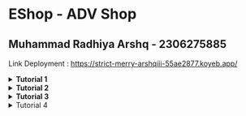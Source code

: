 # EShop - ADV Shop
## Muhammad Radhiya Arshq - 2306275885
Link Deployment : https://strict-merry-arshqiii-55ae2877.koyeb.app/

<details>
    <summary><b>Tutorial 1</b></summary>
  
---
  
### Refleksi 1

> You already implemented two new features using Spring Boot. Check again your source code and evaluate the coding standards that you have learned in this module. Write clean code principles and secure coding practices that have been applied to your code. If you find any mistake in your source code, please explain how to improve your code.

Dari mengerjakan Tutorial dan exercise, saya menggunakan beberapa coding standards dalam mengimplementasi fitur-fitur aplikasi seperti :

- Menggunakan nama yang bermakna pada variabel seperti productID, productName dan pada nama function seperti create, update, delete yang dapat dimengerti dengan jelas
- Menerapkan One Function One Task, saya membuat function findByID untuk mencari product berdasarkan ID, dan fungsi ini hanya melakukan hal tersebut sama seperti create, update dan delete.
- Menggunakan format yang seragam, seperti indentation yang rapi, penggunaan camelCase untuk variabel dan metode, serta PascalCase untuk nama kelas.
- Beberapa fungsi yang memiliki pola serupa telah direfaktor ke dalam metode yang dapat digunakan kembali agar lebih modular dan mudah dikelola seperti pada update dan delete menggunakan fungsi findByID untuk mendapat objek product.

Kode yang saya tulis sudah cukup memenuhi prinsip clean code dan secure coding, namun masih ada beberapa aspek yang bisa ditingkatkan untuk meningkatkan maintainability dan keamanan sistem. 
Ini dapat dilakukan dengan menggunakan UUID dalam pembuatan produk. Ini karena sebelumnya ketika objek product dibuat, ID dari objek tersebut null/kosong sehingga harus dibuat id unik, ini bisa menggunakan UUID atau counter. 
Lalu mungkin dapat menggunakan data struktur yang lebih baik untuk menyimpan data produk dibanding sebuah list. Selain itu juga tidak terdapat exception jika pengguna mengisi quantity product kurang dari nol.

---

### Refleksi 2
> After writing the unit test, how do you feel? How many unit tests should be made in a class? How to make sure that our unit tests are enough to verify our program? It would be good if you learned about code coverage. Code coverage is a metric that can help you understand how much of your source is tested. If you have 100% code coverage, does that mean your code has no bugs or errors?

Menurut saya, sebuah unit test harus dibuat dengan tujuan menguji suatu fitur yang dibuat. Setiap fitur penting harus memiliki minimal 1 test. 
Dengan dibuat unit test proses debugging menjadi lebih mudah karena saya bisa dengan cepat mengidentifikasi bagian kode yang mengalami kesalahan. 
100% Code Coverage tidak menunjukkan kode yang ditulis tidak memiliki bug atau error, ini karena bisa saja terdapat edge-case yang tidak dicek oleh unit test.

> Suppose that after writing the CreateProductFunctionalTest.java along with the corresponding test case, you were asked to create another functional test suite that verifies the number of items in the product list. You decided to create a new Java class similar to the prior functional test suites with the same setup procedures and instance variables.
> What do you think about the cleanliness of the code of the new functional test suite? Will the new code reduce the code quality? Identify the potential clean code issues, explain the reasons, and suggest possible improvements to make the code cleaner!

Jika disuruh membuat sebuah functional test dengan membuat kode yang sama maka kita akan mengurangi kualitas kode dengan meningkatkan redundansi, mengurangi keterbacaan, meningkatkan kompleksitas pemeliharaan, dan melanggar prinsip Don't Repeat Yourself (DRY).
Kita bisa tetap menjaga kebersihan kode dengan menggunakan pendekatan seperti membuat superclass abstrak yang menangani setup umum untuk testing sehingga mengurangi duplikasi kode dan menjaga kebersihan kode
  
</details>

<details>
    <summary><b>Tutorial 2</b></summary>

---

### Refleksi
> List the code quality issue(s) that you fixed during the exercise and explain your strategy on fixing them.

Selama mengerjakan exercise ini, saya menemukan beberapa code quality issues yang dideteksi oleh workflow Scorecard dan PMD. Berikut adalah perbaikan yang saya lakukan:
- Token-Permission : Menambahkan properti permissions di bagian atas file workflow untuk membatasi akses GITHUB_TOKEN, sehingga mengurangi potensi risiko keamanan.
- Dependency-Update-Tool : Mengintegrasikan Dependabot sebagai alat pembaruan dependensi otomatis, sehingga dapat mendeteksi dependensi yang sudah outdated dan menyarankan pembaruan secara berkala.
- Refactor Kode untuk Peningkatan Kualitas : Menghapus modifier public pada metode dalam interface karena tidak diperlukan serta Memperbaiki struktur if-else statements dengan menggantinya menggunakan return langsung dari hasil conditional test, sehingga kode menjadi lebih bersih dan mudah dibaca.
- Branch Protection : Menambahkan aturan perlindungan (branch protection rules) untuk membatasi creation, update, dan delete pada branch main, sehingga memastikan hanya perubahan yang telah diverifikasi yang bisa masuk ke dalam production.

---

> Look at your CI/CD workflows (GitHub)/pipelines (GitLab). Do you think the current implementation has met the definition of Continuous Integration and Continuous Deployment? Explain the reasons (minimum 3 sentences)!

Menurut saya, implementasi CI/CD yang diterapkan dalam proyek ini sudah memenuhi definisi Continuous Integration (CI) dan Continuous Deployment (CD). Workflow ci.yml di GitHub Actions secara otomatis membangun proyek dan menjalankan unit testing setiap kali ada push ke repositori (CI), proses ini diperkuat dengan alat bantu seperti PMD, Dependabot, Scorecard, serta unit test yang memastikan kualitas kode tetap terjaga. Proyek ini juga menerapkan mekanisme auto deploy menggunakan PaaS Koyeb, sehingga setiap perubahan yang dilakukan dalam repositori akan langsung diterapkan ke lingkungan produksi tanpa perlu intervensi manual (CD). Dengan kombinasi CI/CD ini, integrasi dan penerapan perubahan dalam proyek menjadi lebih cepat dan andal.

</details>

<details>
    <summary><b>Tutorial 3</b></summary>

---

### Refleksi

> 1) Explain what principles you apply to your project!

Dalam proyek ini, saya menerapkan SOLID principles untuk memastikan kode lebih terstruktur, mudah dipelihara, dan scalable. Berikut adalah bagaimana prinsip tersebut saya terapkan:

-  Single Responsibility Principle (SRP) – Saya memisahkan tanggung jawab di dalam proyek, misalnya dengan membuat controller terpisah untuk Homepage, Car, dan Product. Ini memastikan setiap kelas hanya menangani satu aspek fungsionalitas.

- Open/Closed Principle (OCP) – Saya membuat model abstrak `BaseModel`, yang memungkinkan model lain untuk melakukan ekstensi tanpa perlu memodifikasi kode yang sudah ada. Dengan begitu, kode tetap stabil meskipun ada fitur baru yang ditambahkan.

- Liskov Substitution Principle (LSP) – Saya memastikan bahwa subclass yang dibuat dapat menggantikan superclass tanpa mengubah perilaku aplikasi. Contohnya, saya dengan adanya atribut Color pada subclass Car, yang tidak mengganggu superclassnya `BaseModel`.

- Interface Segregation Principle (ISP) – Saya menghindari dependensi yang tidak perlu dengan memastikan hanya kelas tertentu yang bergantung pada interface yang mereka butuhkan. Misalnya, `CarServiceImpl` dan `ProductServiceImpl` hanya mengimplementasikan interface yang relevan dengan fungsinya.

- Dependency Inversion Principle (DIP) – Saya mengganti instance langsung dari `CarServiceImpl` dalam Controller dengan interface `CarService`. Dengan cara ini, kode lebih fleksibel dan tidak bergantung pada implementasi spesifik, sehingga lebih mudah diuji dan dikembangkan.

---
> 2) Explain the advantages of applying SOLID principles to your project with examples.

Menggunakan prinsip SOLID dalam proyek Spring Boot memberikan banyak keuntungan:

- Maintainability yang Lebih Baik : Dengan SRP, kode lebih bersih dan terorganisir. Setiap perubahan hanya perlu dilakukan di satu tempat tanpa mengganggu bagian lain.

- Kemudahan dalam Pengembangan dan Ekstensi : OCP memastikan bahwa fitur baru dapat ditambahkan tanpa merusak kode lama. Jika saya ingin menambahkan model atau fitur baru, saya cukup membuat subclass atau meng-extend yang sudah ada.

- Pewarisan yang Lebih Aman dan Stabil : LSP memastikan bahwa subclass bisa menggantikan superclass tanpa masalah. Ini mencegah bug akibat perilaku yang tidak sesuai ketika pewarisan digunakan.

- Kode yang Modular dan Fleksibel : ISP membantu memecah dependensi yang tidak perlu, sehingga kelas hanya menggunakan interface yang relevan dengan tugasnya. Ini mencegah kode yang membengkak dengan metode yang tidak digunakan.

- Kemudahan dalam Pengujian dan Pengembangan : DIP membuat kode lebih fleksibel karena bergantung pada abstraksi, bukan implementasi konkret. Dengan cara ini, pengujian unit dan penggantian layanan menjadi lebih mudah, yang mempercepat pengembangan.

---
> 3) Explain the disadvantages of not applying SOLID principles to your project with examples.

Tanpa menerapkan prinsip SOLID, proyek dapat mengalami berbagai tantangan yang memperlambat pengembangan dan meningkatkan risiko bug. Beberapa konsekuensinya adalah:

- Kode Sulit Dipelihara (Maintainability): kode cenderung menjadi tidak terstruktur dan sulit dipahami. Perubahan kecil pada satu bagian kode dapat memengaruhi bagian lain secara tidak terduga, sehingga meningkatkan risiko bug dan mempersulit proses pemeliharaan.

- Kode Sulit Diperluas (Extensibility): Tanpa prinsip seperti Open/Closed Principle (terbuka untuk ekstensi, tertutup untuk modifikasi), menambahkan fitur baru menjadi lebih rumit dan berisiko. Perubahan sering kali memerlukan modifikasi besar pada kode yang sudah ada, yang dapat merusak fungsionalitas yang sudah berjalan.

- Tingginya Keterikatan (High Coupling): Jika prinsip seperti Dependency Inversion Principle tidak diterapkan, komponen-komponen dalam sistem menjadi sangat tergantung satu sama lain. Hal ini membuat kode sulit diisolasi, diuji, dan digunakan kembali.

- Kesulitan dalam Pengujian (Testing): Kode yang tidak mengikuti SOLID cenderung sulit diuji secara terpisah (unit testing). Ketergantungan yang tinggi antara komponen membuat pengujian otomatis menjadi lebih kompleks dan memakan waktu.

- Biaya Pengembangan yang Lebih Tinggi: Dalam jangka panjang, kode yang tidak mengikuti SOLID akan membutuhkan lebih banyak waktu dan sumber daya untuk dipelihara, diperbaiki, dan dikembangkan. Hal ini dapat meningkatkan biaya pengembangan secara signifikan.

---

</details>

<details>
    <summary>Tutorial 4</summary>

---

### Refleksi 
> Reflect based on Percival (2017) proposed self-reflective questions (in “Principles and Best Practice of Testing” submodule, chapter “Evaluating Your Testing Objectives”), whether this TDD flow is useful enough for you or not. If not, explain things that you need to do next time you make more tests.

Secara keseluruhan, dengan melakukan TDD pada tutorial ini saya dapat memastikan bahwa fitur berjalan sesuai dengan ekspektasi dan menjaga kualitas kode. Namun, ada beberapa aspek yang masih bisa saya tingkatkan, terutama dalam cakupan pengujian dan efisiensi kode. Namun untuk iterasi berikutnya, saya akan lebih fokus pada perencanaan skenario uji sebelum menulis implementasi karena saya merasa saya kurang strategis dalam merancang skenario uji sebelum mulai menulis implementasi, sehingga tidak semua pengujian selalu benar-benar mencerminkan kebutuhan sistem secara menyeluruh.

---

> You have created unit tests in Tutorial. Now reflect whether your tests have successfully followed F.I.R.S.T. principle or not. If not, explain things that you need to do the next time you create more tests.

-  Fast: Tes case yang saya buat dapat berjalan cukup cepat karena menggunakan mocking untuk menghindari ketergantungan pada database.

- Independent: Beberapa tes masih sudah independen dari class atau function lain, namun masih terdapat yang bergantung pada status objek yang sama, seperti yang menggunakan notasi @BeforeEach. 

- Repeatable: Tes dapat dijalankan berkali-kali dengan hasil yang konsisten karena menggunakan input yang dikontrol.

-  Self-Validating: Tes menggunakan assertions yang jelas untuk menentukan apakah hasilnya benar atau salah.

- Timely: Tes yang saya buat dibuat sebelum dan diperbaiki seiring penulisan kode sehingga saya dapat memahami kemungkinan input dan output fungsi yang dibuat. 

Secara keseluruhan, pengujian sudah cukup mengikuti prinsip F.I.R.S.T., tetapi masih ada ruang untuk perbaikan dalam hal independensi dan timeliness dari tes yang dibuat.

---
</details>


